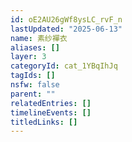 ```yaml
---
id: oE2AU26gWf8ysLC_rvF_n
lastUpdated: "2025-06-13"
name: 素纱襌衣
aliases: []
layer: 3
categoryId: cat_1YBqIhJq
tagIds: []
nsfw: false
parent: ""
relatedEntries: []
timelineEvents: []
titledLinks: []
---
```


